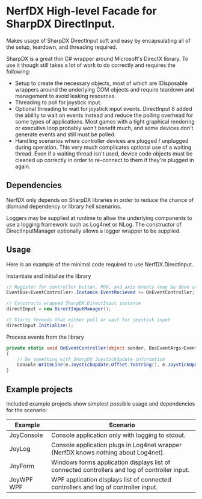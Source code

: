 # NerfDX High-level Facade for SharpDX DirectInput. 

Makes usage of SharpDX DirectInput soft and easy by encapsulating all of the setup, teardown, and threading required. 

SharpDX is a great thin C# wrapper around Microsoft's DirectX library. To use it though still takes a lot of work to do correctly and requires the following:

* Setup to create the necessary objects, most of which are IDisposable wrappers around the underlying COM objects and require teardown and management to avoid leaking resources.
* Threading to poll for joystick input.
* Optional threading to wait for joystick input events. DirectInput 8 added the ability to wait on events instead and reduce the polling overhead for some types of applications. Most games with a tight graphical rendering or executive loop probably won't benefit much, and some devices don't generate events and still must be polled.
* Handling scenarios where controller devices are plugged / unplugged during operation. This very much complicates optional use of a waiting thread. Even if a waiting thread isn't used, device code objects must be cleaned up correctly in order to re-connect to them if they're plugged in again.

## Dependencies

NerfDX only depends on SharpDX libraries in order to reduce the chance of diamond dependency or library hell scenarios. 

Loggers may be supplied at runtime to allow the underlying components to use a logging framework such as Log4net or NLog. The constructor of DirectInputManager optionally allows a logger wrapper to be supplied.

## Usage

Here is an example of the minimal code required to use NerfDX.DirectInput.

Instantiate and initialize the library
```c#
// Register for controller button, POV, and axis events (may be done at any time)
EventBus<EventController>.Instance.EventRecieved += OnEventController;

// Constructs wrapped SharpDX.DirectInput instance 
directInput = new DirectInputManager();

// Starts threads that either poll or wait for joystick input 
directInput.Initialize();
```

Process events from the library
```c#
private static void OnEventController(object sender, BusEventArgs<EventController> e)
{
    // Do something with SharpDX JoystickUpdate information
    Console.WriteLine(e.JoystickUpdate.Offset.ToString(), e.JoystickUpdate.Value);
}
```

## Example projects

Included example projects show simplest possible usage and dependencies for the scenario:

Example      | Scenario
------------ | -------------
JoyConsole   | Console application only with logging to stdout.
JoyLog       | Console application plugs in Log4net wrapper (NerfDX knows nothing about Log4net).
JoyForm      | Windows forms application displays list of connected controllers and log of controller input.
JoyWPF WPF   | WPF application displays list of connected controllers and log of controller input.

